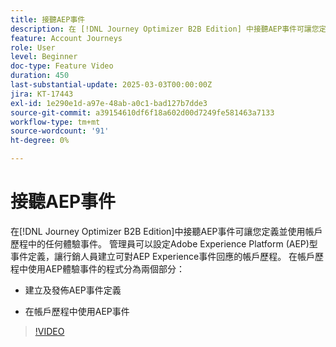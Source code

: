 ```yaml
---
title: 接聽AEP事件
description: 在 [!DNL Journey Optimizer B2B Edition] 中接聽AEP事件可讓您定義並使用帳戶歷程中的任何體驗事件。
feature: Account Journeys
role: User
level: Beginner
doc-type: Feature Video
duration: 450
last-substantial-update: 2025-03-03T00:00:00Z
jira: KT-17443
exl-id: 1e290e1d-a97e-48ab-a0c1-bad127b7dde3
source-git-commit: a39154610df6f18a602d00d7249fe581463a7133
workflow-type: tm+mt
source-wordcount: '91'
ht-degree: 0%

---
```


# 接聽AEP事件

在[!DNL Journey Optimizer B2B Edition]中接聽AEP事件可讓您定義並使用帳戶歷程中的任何體驗事件。 管理員可以設定Adobe Experience Platform (AEP)型事件定義，讓行銷人員建立可對AEP Experience事件回應的帳戶歷程。 在帳戶歷程中使用AEP體驗事件的程式分為兩個部分：

* 建立及發佈AEP事件定義

* 在帳戶歷程中使用AEP事件

>[!VIDEO](https://video.tv.adobe.com/v/3448637/?learn=on&enablevpops)
